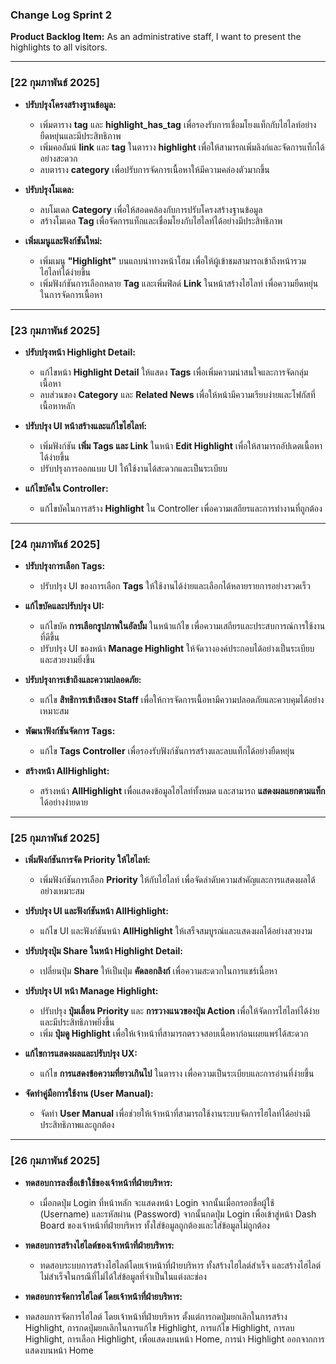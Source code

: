 ### Change Log Sprint 2  
**Product Backlog Item:** As an administrative staff, I want to present the highlights to all visitors.

---

### [22 กุมภาพันธ์ 2025]  
- **ปรับปรุงโครงสร้างฐานข้อมูล:**  
  - เพิ่มตาราง **tag** และ **highlight_has_tag** เพื่อรองรับการเชื่อมโยงแท็กกับไฮไลท์อย่างยืดหยุ่นและมีประสิทธิภาพ  
  - เพิ่มคอลัมน์ **link** และ **tag** ในตาราง **highlight** เพื่อให้สามารถเพิ่มลิงก์และจัดการแท็กได้อย่างสะดวก  
  - ลบตาราง **category** เพื่อปรับการจัดการเนื้อหาให้มีความคล่องตัวมากขึ้น  

- **ปรับปรุงโมเดล:**  
  - ลบโมเดล **Category** เพื่อให้สอดคล้องกับการปรับโครงสร้างฐานข้อมูล  
  - สร้างโมเดล **Tag** เพื่อจัดการแท็กและเชื่อมโยงกับไฮไลท์ได้อย่างมีประสิทธิภาพ  

- **เพิ่มเมนูและฟังก์ชันใหม่:**  
  - เพิ่มเมนู **"Highlight"** บนแถบนำทางหน้าโฮม เพื่อให้ผู้เข้าชมสามารถเข้าถึงหน้ารวมไฮไลท์ได้ง่ายขึ้น  
  - เพิ่มฟังก์ชันการเลือกหลาย **Tag** และเพิ่มฟิลด์ **Link** ในหน้าสร้างไฮไลท์ เพื่อความยืดหยุ่นในการจัดการเนื้อหา  

---

### [23 กุมภาพันธ์ 2025]  
- **ปรับปรุงหน้า Highlight Detail:**  
  - แก้ไขหน้า **Highlight Detail** ให้แสดง **Tags** เพื่อเพิ่มความน่าสนใจและการจัดกลุ่มเนื้อหา  
  - ลบส่วนของ **Category** และ **Related News** เพื่อให้หน้ามีความเรียบง่ายและโฟกัสที่เนื้อหาหลัก  

- **ปรับปรุง UI หน้าสร้างและแก้ไขไฮไลท์:**  
  - เพิ่มฟังก์ชัน **เพิ่ม Tags และ Link** ในหน้า **Edit Highlight** เพื่อให้สามารถอัปเดตเนื้อหาได้ง่ายขึ้น  
  - ปรับปรุงการออกแบบ UI ให้ใช้งานได้สะดวกและเป็นระเบียบ  

- **แก้ไขบัคใน Controller:**  
  - แก้ไขบัคในการสร้าง **Highlight** ใน Controller เพื่อความเสถียรและการทำงานที่ถูกต้อง  

---

### [24 กุมภาพันธ์ 2025]  
- **ปรับปรุงการเลือก Tags:**  
  - ปรับปรุง UI ของการเลือก **Tags** ให้ใช้งานได้ง่ายและเลือกได้หลายรายการอย่างรวดเร็ว  

- **แก้ไขบัคและปรับปรุง UI:**  
  - แก้ไขบัค **การเลือกรูปภาพในอัลบั้ม** ในหน้าแก้ไข เพื่อความเสถียรและประสบการณ์การใช้งานที่ดีขึ้น  
  - ปรับปรุง UI ของหน้า **Manage Highlight** ให้จัดวางองค์ประกอบได้อย่างเป็นระเบียบและสวยงามยิ่งขึ้น  

- **ปรับปรุงการเข้าถึงและความปลอดภัย:**  
  - แก้ไข **สิทธิการเข้าถึงของ Staff** เพื่อให้การจัดการเนื้อหามีความปลอดภัยและควบคุมได้อย่างเหมาะสม  

- **พัฒนาฟังก์ชันจัดการ Tags:**  
  - แก้ไข **Tags Controller** เพื่อรองรับฟังก์ชันการสร้างและลบแท็กได้อย่างยืดหยุ่น  

- **สร้างหน้า AllHighlight:**  
  - สร้างหน้า **AllHighlight** เพื่อแสดงข้อมูลไฮไลท์ทั้งหมด และสามารถ **แสดงผลแยกตามแท็ก** ได้อย่างง่ายดาย  

---

### [25 กุมภาพันธ์ 2025]  
- **เพิ่มฟังก์ชันการจัด Priority ให้ไฮไลท์:**  
  - เพิ่มฟังก์ชันการเลือก **Priority** ให้กับไฮไลท์ เพื่อจัดลำดับความสำคัญและการแสดงผลได้อย่างเหมาะสม  

- **ปรับปรุง UI และฟังก์ชันหน้า AllHighlight:**  
  - แก้ไข UI และฟังก์ชันหน้า **AllHighlight** ให้เสร็จสมบูรณ์และแสดงผลได้อย่างสวยงาม  

- **ปรับปรุงปุ่ม Share ในหน้า Highlight Detail:**  
  - เปลี่ยนปุ่ม **Share** ให้เป็นปุ่ม **คัดลอกลิงก์** เพื่อความสะดวกในการแชร์เนื้อหา  

- **ปรับปรุง UI หน้า Manage Highlight:**  
  - ปรับปรุง **ปุ่มเลื่อน Priority** และ **การวางแนวของปุ่ม Action** เพื่อให้จัดการไฮไลท์ได้ง่ายและมีประสิทธิภาพยิ่งขึ้น  
  - เพิ่ม **ปุ่มดู Highlight** เพื่อให้เจ้าหน้าที่สามารถตรวจสอบเนื้อหาก่อนเผยแพร่ได้สะดวก  

- **แก้ไขการแสดงผลและปรับปรุง UX:**  
  - แก้ไข **การแสดงข้อความที่ยาวเกินไป** ในตาราง เพื่อความเป็นระเบียบและการอ่านที่ง่ายขึ้น  

- **จัดทำคู่มือการใช้งาน (User Manual):**  
  - จัดทำ **User Manual** เพื่อช่วยให้เจ้าหน้าที่สามารถใช้งานระบบจัดการไฮไลท์ได้อย่างมีประสิทธิภาพและถูกต้อง  

---

### [26 กุมภาพันธ์ 2025] 
- **ทดสอบการลงชื่อเข้าใช้ของเจ้าหน้าที่ฝ่ายบริหาร:**  
  - เมื่อกดปุ่ม Login ที่หน้าหลัก จะแสดงหน้า Login จากนั้นเมื่อกรอกชื่อผู้ใช้ (Username) และรหัสผ่าน (Password) จากนั้นกดปุ่ม Login เพื่อเข้าสู่หน้า Dash Board ของเจ้าหน้าที่ฝ่ายบริหาร ทั้งใส่ข้อมูลถูกต้องและใส่ข้อมูลไม่ถูกต้อง
    
- **ทดสอบการสร้างไฮไลต์ของเจ้าหน้าที่ฝ่ายบริหาร:**
  - ทดสอบระบบการสร้างไฮไลต์โดยเจ้าหน้าที่ฝ่ายบริหาร ทั้งสร้างไฮไลต์สำเร็จ และสร้างไฮไลต์ไม่สำเร็จในกรณีที่ไม่ได้ใส่ข้อมูลที่จำเป็นในแต่งละช่อง

- **ทดสอบการจัดการไฮไลต์ โดยเจ้าหน้าที่ฝ่ายบริหาร:**
- ทดสอบการจัดการไฮไลต์ โดยเจ้าหน้าที่ฝ่ายบริหาร ตั้งแต่การกดปุ่มยกเลิกในการสร้าง Highlight, การกดปุ่มยกเลิกในการแก้ไข Highlight, การแก้ไข Highlight, การลบ Highlight, การเลือก Highlight, เพื่อแสดงบนหน้า Home, การนำ Highlight ออกจากการแสดงบนหน้า Home
